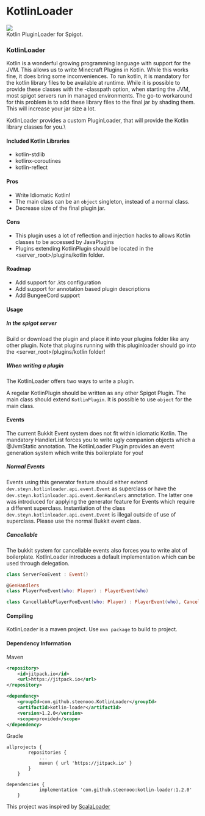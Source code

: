 
# KotlinLoader
[![](https://jitpack.io/v/steenooo/KotlinLoader.svg)](https://jitpack.io/#steenooo/KotlinLoader)\
Kotlin PluginLoader for Spigot.


### KotlinLoader
Kotlin is a wonderful growing programming language with support for the JVM.
This allows us to write Minecraft Plugins in Kotlin.
While this works fine, it does bring some inconveniences.
To run kotlin, it is mandatory for the kotlin library files to be available at runtime.
While it is possible to provide these classes with the -classpath option, when starting the JVM, most spigot servers run in managed environments.
The go-to workaround for this problem is to add these library files to the final jar by shading them. 
This will increase your jar size a lot. 

KotlinLoader provides a custom PluginLoader, that will provide the Kotlin library classes for you.\
 

#### Included Kotlin Libraries
- kotlin-stdlib
- kotlinx-coroutines
- kotlin-reflect

#### Pros
- Write Idiomatic Kotlin!
- The main class can be an `object` singleton, instead of a normal class.
- Decrease size of the final plugin jar.


#### Cons
- This plugin uses a lot of reflection and injection hacks to allows Kotlin classes to be accessed by JavaPlugins
- Plugins extending KotlinPlugin should be located in the <server_root>/plugins/kotlin folder.


#### Roadmap
- Add support for .kts configuration
- Add support for annotation based plugin descriptions
- Add BungeeCord support

#### Usage
##### In the spigot server
Build or download the plugin and place it into your plugins folder like any other plugin.
Note that plugins running with this pluginloader should go into the <server_root>/plugins/kotlin folder!

##### When writing a plugin
The KotlinLoader offers two ways to write a plugin. 

A regelar KotlinPlugin should be written as any other Spigot Plugin. The main class should extend `KotlinPlugin`.
It is possible to use `object` for the main class.

#### Events
The current Bukkit Event system does not fit within idiomatic Kotlin.
The mandatory HandlerList forces you to write ugly companion objects which a @JvmStatic annotation.
The KotlinLoader Plugin provides an event generation system which write this boilerplate for you!

##### Normal Events
Events using this generator feature should either extend `dev.steyn.kotlinloader.api.event.Event` as superclass or have the `dev.steyn.kotlinloader.api.event.GenHandlers` annotation. 
The latter one was introduced for applying the generator feature for Events which require a different superclass.
Instantiation of the class `dev.steyn.kotlinloader.api.event.Event` is illegal outside of use of superclass. Please use the normal Bukkit event class. 

##### Cancellable
The bukkit system for cancellable events also forces you to write alot of boilerplate. KotlinLoader introduces a default implementation which can be used through delegation.

```kotlin
class ServerFooEvent : Event() 

@GenHandlers
class PlayerFooEvent(who: Player) : PlayerEvent(who)

class CancellablePlayerFooEvent(who: Player) : PlayerEvent(who), Cancellable by Cancellable.default()
```


#### Compiling
KotlinLoader is a maven project. 
Use `mvn package` to build to project. 


#### Dependency Information
Maven
```xml
<repository>
    <id>jitpack.io</id>
    <url>https://jitpack.io</url>
</repository>

<dependency>
    <groupId>com.github.steenooo.KotlinLoader</groupId>
    <artifactId>kotlin-loader</artifactId>
    <version>1.2.0</version>
    <scope>provided</scope>
</dependency>
```

Gradle
```
allprojects {
		repositories {
			...
			maven { url 'https://jitpack.io' }
		}
	}
  
dependencies {
	        implementation 'com.github.steenooo:kotlin-loader:1.2.0'
	}
```




This project was inspired by [ScalaLoader](https://github.com/Jannyboy11/ScalaPluginLoader)

